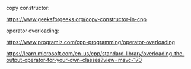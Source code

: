 copy constructor:

https://www.geeksforgeeks.org/copy-constructor-in-cpp


operator overloading:

https://www.programiz.com/cpp-programming/operator-overloading

https://learn.microsoft.com/en-us/cpp/standard-library/overloading-the-output-operator-for-your-own-classes?view=msvc-170
